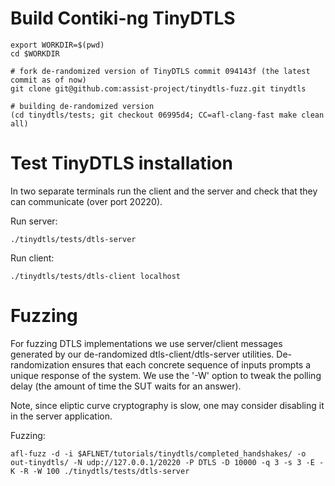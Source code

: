 # Build Contiki-ng TinyDTLS
  
    export WORKDIR=$(pwd)
    cd $WORKDIR
    
    # fork de-randomized version of TinyDTLS commit 094143f (the latest commit as of now)
    git clone git@github.com:assist-project/tinydtls-fuzz.git tinydtls
    
    # building de-randomized version 
    (cd tinydtls/tests; git checkout 06995d4; CC=afl-clang-fast make clean all)
    
# Test TinyDTLS installation
In two separate terminals run the client and the server and check that they can communicate (over port 20220).

Run server:

    ./tinydtls/tests/dtls-server
    
Run client:
    
    ./tinydtls/tests/dtls-client localhost

# Fuzzing
For fuzzing DTLS implementations we use server/client messages generated by our de-randomized dtls-client/dtls-server utilities. 
De-randomization ensures that each concrete sequence of inputs prompts a unique response of the system.
We use the '-W' option to tweak the polling delay (the amount of time the SUT waits for an answer). 

Note, since eliptic curve cryptography is slow, one may consider disabling it in the server application.

Fuzzing:

    afl-fuzz -d -i $AFLNET/tutorials/tinydtls/completed_handshakes/ -o out-tinydtls/ -N udp://127.0.0.1/20220 -P DTLS -D 10000 -q 3 -s 3 -E -K -R -W 100 ./tinydtls/tests/dtls-server
   





